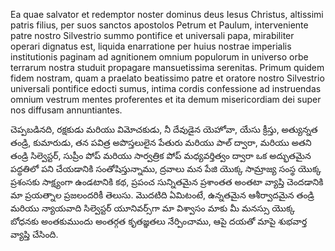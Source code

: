  Ea quae salvator et redemptor noster dominus deus Iesus Christus, altissimi patris filius, per suos sanctos apostolos Petrum et Paulum, interveniente patre nostro Silvestrio summo pontifice et universali papa, mirabiliter operari dignatus est, liquida enarratione per huius nostrae imperialis institutionis paginam ad agnitionem omnium populorum in universo orbe terrarum nostra studuit propagare mansuetissima serenitas. Primum quidem fidem nostram, quam a praelato beatissimo patre et oratore nostro Silvestrio universali pontifice edocti sumus, intima cordis confessione ad instruendas omnium vestrum mentes proferentes et ita demum misericordiam dei super nos diffusam annuntiantes.

































































































 
 చెప్పబడినది, రక్షకుడు మరియు విమోచకుడు, నీ దేవుడైన యెహోవా, యేసు క్రీస్తు, అత్యున్నత తండ్రి, కుమారుడు, తన పవిత్ర అపొస్తలులైన పేతురు మరియు పాల్ ద్వారా, మరియు అతని తండ్రి సిల్వెస్టర్, సుప్రీం పోప్ మరియు సార్వత్రిక పోప్ మధ్యవర్తిత్వం ద్వారా ఒక అద్భుతమైన పద్ధతిలో పని చేయడానికి సంతోషిస్తున్నాము, ద్రవాలు మన పేజి యొక్క సామ్రాజ్య సంస్థ యొక్క ప్రశంసకు సాక్ష్యంగా ఉండటానికి కథ, ప్రపంచ సున్నితమైన ప్రశాంతత అంతటా వ్యాప్తి చెందడానికి మా ప్రయత్నాల ప్రజలందరికీ తెలుసు. మొదటిది ఏమిటంటే, ఉన్నతమైన ఆశీర్వాదమైన తండ్రి మరియు న్యాయవాది సిల్వెస్టర్ యూనివర్స్‌గా మా విశ్వాసం మాకు మీ మనస్సు యొక్క బోధనకు అంతకుముందు అంతర్గత కృతజ్ఞతలు నేర్పించాము, ఆపై దయతో మాపై శుభవార్త వ్యాప్తి చేసింది.